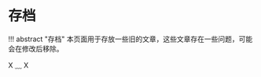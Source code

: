 # 存档

!!! abstract "存档"
    本页面用于存放一些旧的文章，这些文章存在一些问题，可能会在修改后移除。

<link rel="stylesheet" href="../../css/index_styles.css">
<div class="center-container">
  <!-- <h1>Home</h1> -->
  <state>X ﹏ X</state>
</div>